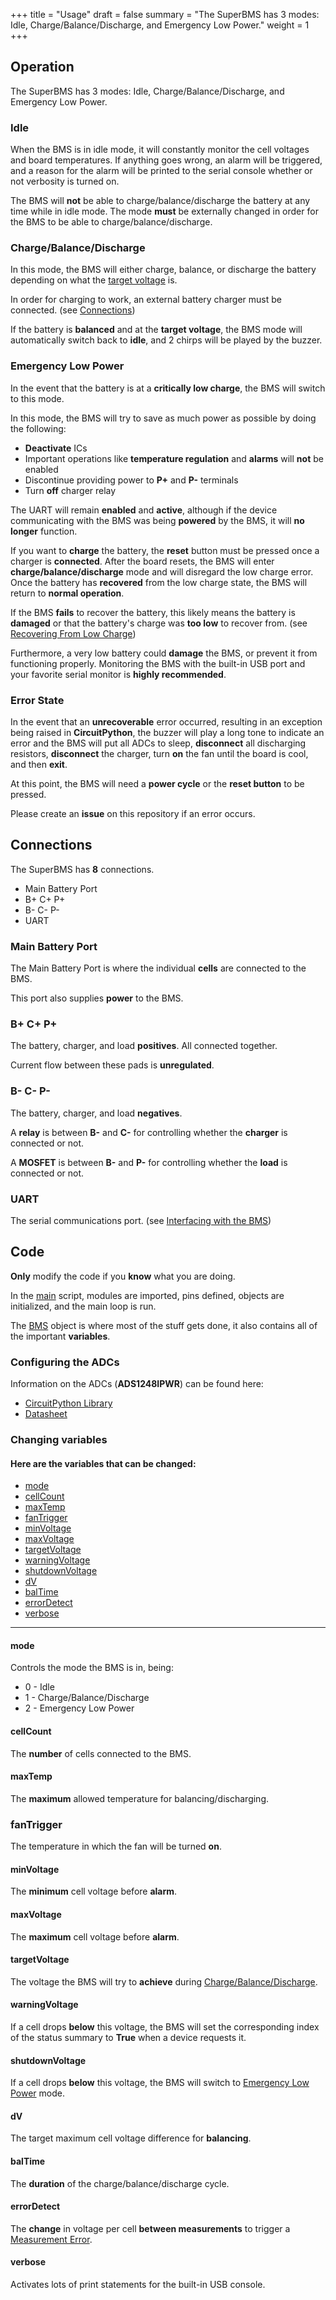 +++
title = "Usage"
draft = false
summary = "The SuperBMS has 3 modes: Idle, Charge/Balance/Discharge, and Emergency Low Power."
weight = 1
+++

## Operation
The SuperBMS has 3 modes: Idle, Charge/Balance/Discharge, and Emergency Low Power.

### Idle
When the BMS is in idle mode, it will constantly monitor the cell voltages and board temperatures. If anything goes wrong, an alarm will be triggered, and a reason for the alarm will be printed to the serial console whether or not verbosity is turned on.

The BMS will **not** be able to charge/balance/discharge the battery at any time while in idle mode. The mode **must** be externally changed in order for the BMS to be able to charge/balance/discharge.

### Charge/Balance/Discharge
In this mode, the BMS will either charge, balance, or discharge the battery depending on what the [target voltage](/projects/super-bms/usage#targetvoltage) is.

In order for charging to work, an external battery charger must be connected. (see [Connections](/projects/super-bms/usage#connections))

If the battery is **balanced** and at the **target voltage**, the BMS mode will automatically switch back to **idle**, and 2 chirps will be played by the buzzer.

### Emergency Low Power
In the event that the battery is at a **critically low charge**, the BMS will switch to this mode.

In this mode, the BMS will try to save as much power as possible by doing the following:
- **Deactivate** ICs
- Important operations like **temperature regulation** and **alarms** will **not** be enabled
- Discontinue providing power to **P+** and **P-** terminals
- Turn **off** charger relay

The UART will remain **enabled** and **active**, although if the device communicating with the BMS was being **powered** by the BMS, it will **no longer** function.

If you want to **charge** the battery, the **reset** button must be pressed once a charger is **connected**. After the board resets, the BMS will enter **charge/balance/discharge** mode and will disregard the low charge error. Once the battery has **recovered** from the low charge state, the BMS will return to **normal operation**.

If the BMS **fails** to recover the battery, this likely means the battery is **damaged** or that the battery's charge was **too low** to recover from. (see [Recovering From Low Charge](/projects/super-bms/Troubleshooting#recovering-from-low-charge))

Furthermore, a very low battery could **damage** the BMS, or prevent it from functioning properly. Monitoring the BMS with the built-in USB port and your favorite serial monitor is **highly recommended**.

### Error State
In the event that an **unrecoverable** error occurred, resulting in an exception being raised in **CircuitPython**, the buzzer will play a long tone to indicate an error and the BMS will put all ADCs to sleep, **disconnect** all discharging resistors, **disconnect** the charger, turn **on** the fan until the board is cool, and then **exit**.

At this point, the BMS will need a **power cycle** or the **reset button** to be pressed.

Please create an **issue** on this repository if an error occurs.

## Connections
The SuperBMS has **8** connections.
- Main Battery Port
- B+ C+ P+
- B- C- P-
- UART


### Main Battery Port
The Main Battery Port is where the individual **cells** are connected to the BMS.

This port also supplies **power** to the BMS.

### B+ C+ P+
The battery, charger, and load **positives**. All connected together.

Current flow between these pads is **unregulated**.

### B- C- P-
The battery, charger, and load **negatives**.

A **relay** is between **B-** and **C-** for controlling whether the **charger** is connected or not.

A **MOSFET** is between **B-** and **P-** for controlling whether the **load** is connected or not.

### UART
The serial communications port. (see [Interfacing with the BMS](/projects/super-bms/interface))

## Code
**Only** modify the code if you **know** what you are doing.

In the [main](https://github.com/AdinAck/SuperBMS/blob/master/code/main.py) script, modules are imported, pins defined, objects are initialized, and the main loop is run.

The [BMS](https://github.com/AdinAck/SuperBMS/blob/master/code/BMS.py) object is where most of the stuff gets done, it also contains all of the important **variables**.

### Configuring the ADCs
Information on the ADCs (**ADS1248IPWR**) can be found here:
- [CircuitPython Library](https://github.com/AdinAck/ADS1248-CircuitPython)
- [Datasheet](https://www.ti.com/lit/ds/symlink/ads1248.pdf?ts=1596755210613&ref_url=https%253A%252F%252Fwww.ti.com%252Fproduct%252FADS1248)

### Changing variables
#### Here are the variables that can be changed:
- [mode](/projects/super-bms/usage#mode)
- [cellCount](/projects/super-bms/usage#cellcount)
- [maxTemp](/projects/super-bms/usage#maxtemp)
- [fanTrigger](/projects/super-bms/usage#fantrigger)
- [minVoltage](/projects/super-bms/usage#minvoltage)
- [maxVoltage](/projects/super-bms/usage#maxvoltage)
- [targetVoltage](/projects/super-bms/usage#targetvoltage)
- [warningVoltage](/projects/super-bms/usage#warningvoltage)
- [shutdownVoltage](/projects/super-bms/usage#shutdownvoltage)
- [dV](/projects/super-bms/usage#dv)
- [balTime](/projects/super-bms/usage#baltime)
- [errorDetect](/projects/super-bms/usage#errordetect)
- [verbose](/projects/super-bms/usage#verbose)

***

#### mode
Controls the mode the BMS is in, being:
- 0 - Idle
- 1 - Charge/Balance/Discharge
- 2 - Emergency Low Power

#### cellCount
The **number** of cells connected to the BMS.

#### maxTemp
The **maximum** allowed temperature for balancing/discharging.

### fanTrigger
The temperature in which the fan will be turned **on**.

#### minVoltage
The **minimum** cell voltage before **alarm**.

#### maxVoltage
The **maximum** cell voltage before **alarm**.

#### targetVoltage
The voltage the BMS will try to **achieve** during [Charge/Balance/Discharge](/projects/super-bms/usage#chargebalancedischarge).

#### warningVoltage
If a cell drops **below** this voltage, the BMS will set the corresponding index of the status summary to **True** when a device requests it.

#### shutdownVoltage
If a cell drops **below** this voltage, the BMS will switch to [Emergency Low Power](/projects/super-bms/usage#emergency-low-power) mode.

#### dV
The target maximum cell voltage difference for **balancing**.

#### balTime
The **duration** of the charge/balance/discharge cycle.

#### errorDetect
The **change** in voltage per cell **between measurements** to trigger a [Measurement Error](/projects/super-bms/troubleshooting#measurement-error).

#### verbose
Activates lots of print statements for the built-in USB console.
